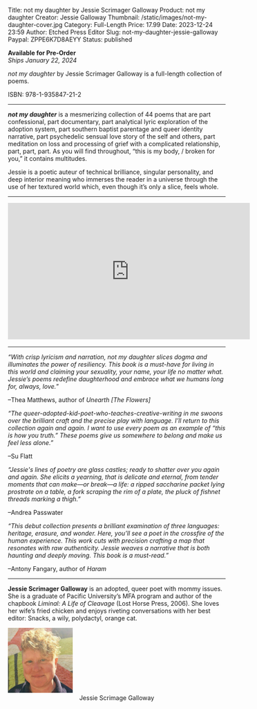 Title: not my daughter by Jessie Scrimager Galloway
Product: not my daughter
Creator: Jessie Galloway
Thumbnail: /static/images/not-my-daughter-cover.jpg
Category: Full-Length
Price: 17.99
Date: 2023-12-24 23:59
Author: Etched Press Editor
Slug: not-my-daughter-jessie-galloway
Paypal: ZPPE6K7D8AEYY
Status: published

**Available for Pre-Order**<br/>
*Ships January 22, 2024*<br/>

*not my daughter* by Jessie Scrimager Galloway is a full-length collection of poems.

ISBN: 978-1-935847-21-2

---

***not my daughter*** is a mesmerizing collection of 44 poems that are part confessional, part documentary, part analytical lyric exploration of the adoption system,  part southern baptist parentage and queer identity narrative, part psychedelic sensual love story of the self and others, part meditation on loss and processing of grief with a complicated relationship, part, part, part. As you will find throughout, “this is my body, / broken for you,” it contains multitudes.

Jessie is a poetic auteur of technical brilliance, singular personality, and deep interior meaning who immerses the reader in a universe through the use of her textured world which, even though it’s only a slice, feels whole.

---

<center>
<iframe width="560" height="315" src="https://www.youtube-nocookie.com/embed/VyNamsaYqLo?si=BWILgyoQ0fKmthkL" title="YouTube video player" frameborder="0" allow="accelerometer; autoplay; clipboard-write; encrypted-media; gyroscope; picture-in-picture; web-share" allowfullscreen></iframe>
</center>

---

*“With crisp lyricism and narration, not my daughter slices dogma and illuminates the power of resiliency. This book is a must-have for living in this world and claiming your sexuality, your name, your life no matter what. Jessie’s poems redefine daughterhood and embrace what we humans long for, always, love.*”

–Thea Matthews, author of *Unearth [The Flowers]*


*“The queer-adopted-kid-poet-who-teaches-creative-writing in me swoons over the brilliant craft and the precise play with language. I’ll return to this collection again and again. I want to use every poem as an example of “this is how you truth.” These poems give us somewhere to belong and make us feel less alone.”*

–Su Flatt

*“Jessie's lines of poetry are glass castles; ready to shatter over you again and again. She elicits a yearning, that is delicate and eternal, from tender moments that can make—or break—a life: a ripped saccharine packet lying prostrate on a table, a fork scraping the rim of a plate, the pluck of fishnet threads marking a thigh.”*

–Andrea Passwater

*“This debut collection presents a brilliant examination of three languages: heritage, erasure, and wonder. Here, you’ll see a poet in the crossfire of the human experience. This work cuts with precision crafting a map that resonates with raw authenticity. Jessie weaves a narrative that is both haunting and deeply moving. This book is a must-read.”*

–Antony Fangary, author of *Haram*


---

**Jessie Scrimager Galloway** is an adopted, queer poet with mommy issues. She is a graduate of Pacific University’s MFA program and author of the chapbook *Liminal: A Life of Cleavage* (Lost Horse Press, 2006). She loves her wife’s fried chicken and enjoys riveting conversations with her best editor: Snacks, a wily, polydactyl, orange cat.

<img src="/static/images/jessie-galloway.jpg" alt="Jessie Galloway author photo by Reina Vazquez" style="height:150px; width:auto;" />
<center>Jessie Scrimage Galloway</center>
